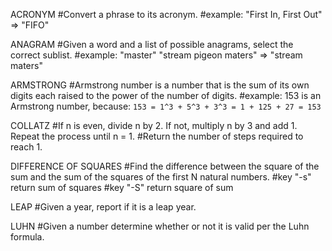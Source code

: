 ACRONYM
#Convert a phrase to its acronym.
#example: "First In, First Out" => "FIFO"

ANAGRAM
#Given a word and a list of possible anagrams, select the correct sublist.
#example: "master" "stream pigeon maters" => "stream maters"

ARMSTRONG
#Armstrong number is a number that is the sum of its own digits each raised to the power of the number of digits.
#example: 153 is an Armstrong number, because: `153 = 1^3 + 5^3 + 3^3 = 1 + 125 + 27 = 153`

COLLATZ
#If n is even, divide n by 2. If not, multiply n by 3 and add 1. Repeat the process until n = 1.
#Return the number of steps required to reach 1.

DIFFERENCE OF SQUARES
#Find the difference between the square of the sum and the sum of the squares of the first N natural numbers.
#key "-s" return sum of squares
#key "-S" return square of sum

LEAP
#Given a year, report if it is a leap year.

LUHN
#Given a number determine whether or not it is valid per the Luhn formula.
